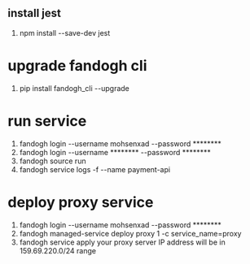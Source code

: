 
## install jest
1. npm install --save-dev jest

# upgrade fandogh cli

1. pip install fandogh_cli --upgrade

# run service 
1. fandogh login  --username mohsenxad --password ********
1. fandogh login  --username ******** --password ********
2. fandogh source run
3. fandogh service logs -f --name payment-api


# deploy proxy service
1. fandogh login  --username mohsenxad --password ********
2. fandogh managed-service deploy proxy 1 -c service_name=proxy
3. fandogh service apply
your proxy server IP address will be in 159.69.220.0/24 range